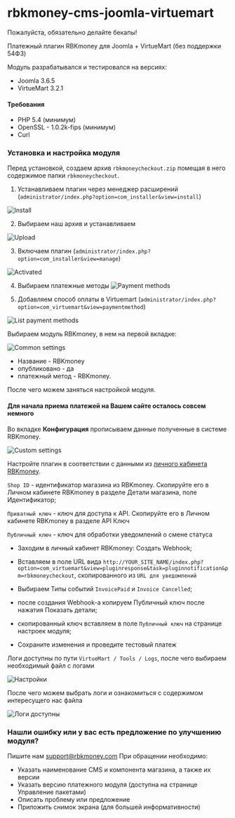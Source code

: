 # rbkmoney-cms-joomla-virtuemart


Пожалуйста, обязательно делайте бекапы!

Платежный плагин RBKmoney для Joomla + VirtueMart (без поддержки 54ФЗ)

Модуль разрабатывался и тестировался на версиях:
- Joomla 3.6.5
- VirtueMart 3.2.1


#### Требования

- PHP 5.4 (минимум)
- OpenSSL - 1.0.2k-fips (минимум)
- Curl


### Установка и настройка модуля

Перед установкой, создаем архив `rbkmoneycheckout.zip` помещая в него содержимое папки `rbkmoneycheckout`.


1. Устанавливаем плагин через менеджер расширений (`administrator/index.php?option=com_installer&view=install`)

![Install](images/install.png)

2. Выбираем наш архив и устанавливаем

![Upload](images/upload.png)


3. Включаем плагин (`administrator/index.php?option=com_installer&view=manage`)

![Activated](images/activated.png)


4. Выбираем платежные методы
![Payment methods](images/payment_methods.png)


5. Добавляем способ оплаты в Virtuemart (`administrator/index.php?option=com_virtuemart&view=paymentmethod`)

![List payment methods](images/list_payment_methods.png)

Выбираем модуль RBKmoney, в нем на первой вкладке:

![Сommon settings](images/common_settings.png)

- Название - RBKmoney
- опубликовано - да
- платежный метод - RBKmoney.


После чего можем заняться настройкой модуля.



#### Для начала приема платежей на Вашем сайте осталось совсем немного

Во вкладке **Конфигурация** прописываем данные полученные в системе RBKmoney.



![Custom settings](images/custom_settings.png)

Настройте плагин в соответствии с данными из [личного кабинета RBKmoney](https://dashboard.rbk.money).

`Shop ID` - идентификатор магазина из RBKmoney. Скопируйте его в Личном кабинете RBKmoney в разделе Детали магазина, поле Идентификатор;

`Приватный ключ` - ключ для доступа к API. Скопируйте его в Личном кабинете RBKmoney в разделе API Ключ

`Публичный ключ` - ключ для обработки уведомлений о смене статуса

- Заходим в личный кабинет RBKmoney: Создать Webhook;
- Вставляем в поле URL вида `http://YOUR_SITE_NAME/index.php?option=com_virtuemart&view=pluginresponse&task=pluginnotification&pm=rbkmoneycheckout`, скопированного из `URL для уведомлений`
- Выбираем Типы событий `InvoicePaid` и `Invoice Canсelled`;
- после создания Webhook-а копируем Публичный ключ после нажатия Показать детали;
- скопированный ключ вставляем в поле `Публичный ключ` на странице настроек модуля;


- Сохраните изменения и проведите тестовый платеж

Логи доступны по пути `VirtueMart / Tools / Logs`, после чего выбираем необходимый файл с логами

![Настройки](images/virtuemart.png)

После чего можем выбрать логи и ознакомиться с содержимом интересущего нас файла

![Логи доступны](images/logs.png)



### Нашли ошибку или у вас есть предложение по улучшению модуля?

Пишите нам support@rbkmoney.com При обращении необходимо:

- Указать наименование CMS и компонента магазина, а также их версии
- Указать версию платежного модуля (доступна на странице Управление пакетами)
- Описать проблему или предложение
- Приложить снимок экрана (для большей информативности)
